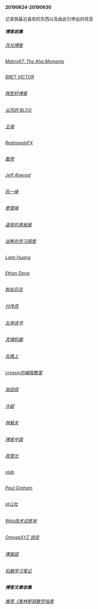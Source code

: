 #### 20190624-20190630 
记录我最近喜欢的东西以及由此引申出的信息
##### 博客收集
###### [月光博客](https://www.williamlong.info)
###### [Matrix67: The Aha Moments](http://www.matrix67.com/blog)
###### [BRET VICTOR](http://worrydream.com)
###### [陶哲轩博客](https://terrytao.wordpress.com)
###### [云风的 BLOG](https://blog.codingnow.com)
###### [王垠](http://www.yinwang.org)
###### [RednaxelaFX](https://zhuanlan.zhihu.com/p/25042028)
###### [酷壳](https://coolshell.cn)
###### [Jeff Atwood](https://blog.codinghorror.com)
###### [阮一峰](http://www.ruanyifeng.com/home.html)
###### [廖雪峰](https://www.liaoxuefeng.com)
###### [道哥的黑板报](https://zhuanlan.zhihu.com/taosay)
###### [战隼的学习探索](http://www.read.org.cn)
###### [Liam Huang](https://liam.page)
###### [Ethan Deng](http://ddswhu.com)

###### [粉丝日志](http://blog.fens.me/)
###### [付伟亮](https://neurocouple.com/)
###### [左岸读书](http://www.zreading.cn/)
###### [灵魂机器](http://cn.soulmachine.me/)
###### [在路上](https://www.crifan.com/)
###### [crossin的编程教室](https://crossincode.com/course/lesson_list/)
###### [翁田信](https://www.dandyweng.com/)
###### [许超](https://chaoxuprime.com/)
###### [林毅夫](http://linyifu2122.blogchina.com/archive/201905_1.html)
###### [博客中国](http://www.blogchina.com/)
###### [周雪光](https://web.stanford.edu/~xgzhou/zhou_home_Chinese.html)
###### [nlab](https://ncatlab.org/nlab/show/HomePage)
###### [Paul Graham](http://paulgraham.com/articles.html)
###### [id公社](http://www.hi-id.com/)
###### [Web技术试炼地](https://www.52cik.com/)
###### [OmegaXYZ 徐奕](http://www.omegaxyz.com/)
###### [博客园](https://www.cnblogs.com/)
###### [机器学习笔记](https://feisky.xyz/machine-learning/)

##### 博客文章收集
###### [推荐《普林斯顿数学指南](http://blog.sciencenet.cn/blog-1319915-1060000.html)
